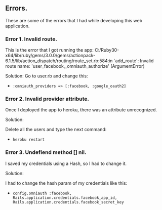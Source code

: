 ## Errors.

These are some of the errors that I had while developing this web application.

### Error 1. Invalid route.

This is the error that I got running the app:
C:/Ruby30-x64/lib/ruby/gems/3.0.0/gems/actionpack-6.1.5/lib/action_dispatch/routing/route_set.rb:584:in `add_route': Invalid route name: 'user_facebook,_omniauth_authorize' (ArgumentError)

Solution:
Go to user.rb and change this:

* `:omniauth_providers => [:facebook, :google_oauth2]`

### Error 2. Invalid provider attribute.

Once I deployed the app to heroku, there was an attribute unrecognized.

Solution:

Delete all the users and type the next command:

* `heroku restart`

### Error 3. Undefiend method [] nil.

I saved my credentials using a Hash, so I had to change it.

Solution:

I had to change the hash param of my credentials like this:

* `config.omniauth :facebook, Rails.application.credentials.facebook_app_id, Rails.application.credentials.facebook_secret_key`